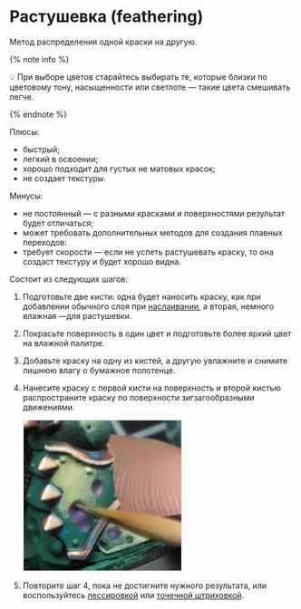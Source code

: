 # Растушевка (feathering)

Метод распределения одной краски на другую.

{% note info %}

💡 При выборе цветов старайтесь выбирать те, которые близки по цветовому тону, насыщенности или светлоте — такие цвета смешивать легче.

{% endnote %}

Плюсы:

- быстрый;
- легкий в освоении;
- хорошо подходит для густых не матовых красок;
- не создает текстуры.

Минусы:

- не постоянный — с разными красками и поверхностями результат будет отличаться;
- может требовать дополнительных методов для создания плавных переходов:
- требует скорости — если не успеть растушевать краску, то она создаст текстуру и будет хорошо видна.

Состоит из следующих шагов:

1. Подготовьте две кисти: одна будет наносить краску, как при добавлении обычного слоя при [наслаивании](layering.md), а вторая, немного влажная —для растушевки.
2. Покрасьте поверхность в один цвет и подготовьте более яркий цвет на влажной палитре.
3. Добавьте краску на одну из кистей, а другую увлажните и снимите лишнюю влагу о бумажное полотенце.
4. Нанесите краску с первой кисти на поверхность и второй кистью распространите краску по поверхности зигзагообразными движениями.
    
    ![feathering](../_images/feathering.png)
    
5. Повторите шаг 4, пока не достигните нужного результата, или воспользуйтесь [лессировкой](glazing.md) или [точечной штриховкой](stippling.md).